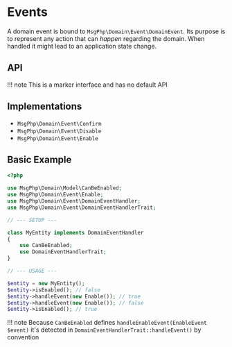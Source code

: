 # Events

A domain event is bound to `MsgPhp\Domain\Event\DomainEvent`. Its purpose is to represent any action that can _happen_
regarding the domain. When handled it might lead to an application state change.

## API

!!! note
    This is a marker interface and has no default API

## Implementations

- `MsgPhp\Domain\Event\Confirm`
- `MsgPhp\Domain\Event\Disable`
- `MsgPhp\Domain\Event\Enable`

## Basic Example

```php
<?php

use MsgPhp\Domain\Model\CanBeEnabled;
use MsgPhp\Domain\Event\Enable;
use MsgPhp\Domain\Event\DomainEventHandler;
use MsgPhp\Domain\Event\DomainEventHandlerTrait;

// --- SETUP ---

class MyEntity implements DomainEventHandler
{
    use CanBeEnabled;
    use DomainEventHandlerTrait;
}

// --- USAGE ---

$entity = new MyEntity();
$entity->isEnabled(); // false
$entity->handleEvent(new Enable()); // true
$entity->handleEvent(new Enable()); // false
$entity->isEnabled(); // true
```

!!! note
    Because `CanBeEnabled` defines `handleEnableEvent(EnableEvent $event)` it's detected in `DomainEventHandlerTrait::handleEvent()`
    by convention
